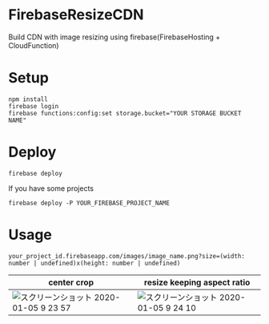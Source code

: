 # FirebaseResizeCDN
Build CDN with image resizing using firebase(FirebaseHosting + CloudFunction)

# Setup

```
npm install
firebase login
firebase functions:config:set storage.bucket="YOUR STORAGE BUCKET NAME"
```

# Deploy

```
firebase deploy
```

If you have some projects

```
firebase deploy -P YOUR_FIREBASE_PROJECT_NAME
```

# Usage

```
your_project_id.firebaseapp.com/images/image_name.png?size=(width: number | undefined)x(height: number | undefined)
```

center crop | resize keeping aspect ratio
------------|----------------------
![スクリーンショット 2020-01-05 9 23 57](https://user-images.githubusercontent.com/19838174/71773277-e1082600-2f9d-11ea-851d-e457237a4600.png) | ![スクリーンショット 2020-01-05 9 24 10](https://user-images.githubusercontent.com/19838174/71773279-e2d1e980-2f9d-11ea-91f2-f515b753afc3.png)
